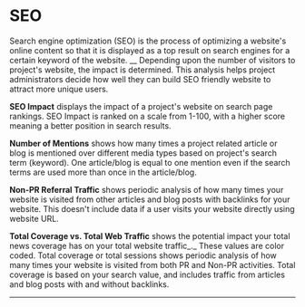 # SEO

Search engine optimization (SEO) is the process of optimizing a website's online content so that it is displayed as a top result on search engines for a certain keyword of the website. \_\_ Depending upon the number of visitors to project's website, the impact is determined. This analysis helps project administrators decide how well they can build SEO friendly website to attract more unique users.

**SEO Impact** displays the impact of a project's website on search page rankings. SEO Impact is ranked on a scale from 1-100, with a higher score meaning a better position in search results.

**Number of Mentions** shows how many times a project related article or blog is mentioned over different media types based on project's search term (keyword). One article/blog is equal to one mention even if the search terms are used more than once in the article/blog.

**Non-PR Referral Traffic** shows periodic analysis of how many times your website is visited from other articles and blog posts with backlinks for your website. This doesn't include data if a user visits your website directly using website URL.

**Total Coverage vs. Total Web Traffic** shows the potential impact your total news coverage has on your total website traffic\_.\_ These values are color coded. Total coverage or total sessions shows periodic analysis of how many times your website is visited from both PR and Non-PR activities. Total coverage is based on your search value, and includes traffic from articles and blog posts with and without backlinks.

***
